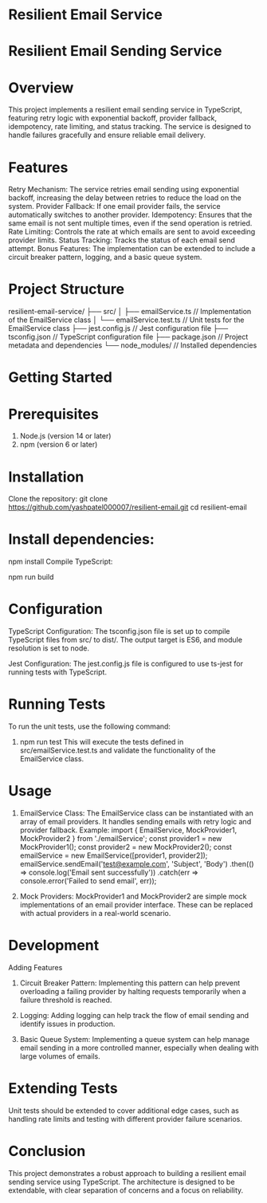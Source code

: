 # Resilient Email Service

# Resilient Email Sending Service
# Overview
This project implements a resilient email sending service in TypeScript, featuring retry logic with exponential backoff, provider fallback, idempotency, rate limiting, and status tracking. The service is designed to handle failures gracefully and ensure reliable email delivery.

# Features
Retry Mechanism: The service retries email sending using exponential backoff, increasing the delay between retries to reduce the load on the system.
Provider Fallback: If one email provider fails, the service automatically switches to another provider.
Idempotency: Ensures that the same email is not sent multiple times, even if the send operation is retried.
Rate Limiting: Controls the rate at which emails are sent to avoid exceeding provider limits.
Status Tracking: Tracks the status of each email send attempt.
Bonus Features: The implementation can be extended to include a circuit breaker pattern, logging, and a basic queue system.


# Project Structure

resilient-email-service/
├── src/
│   ├── emailService.ts       // Implementation of the EmailService class
│   └── emailService.test.ts  // Unit tests for the EmailService class
├── jest.config.js            // Jest configuration file
├── tsconfig.json             // TypeScript configuration file
├── package.json              // Project metadata and dependencies
└── node_modules/             // Installed dependencies

# Getting Started
# Prerequisites
1. Node.js (version 14 or later)
2. npm (version 6 or later)

# Installation
Clone the repository:
git clone https://github.com/yashpatel000007/resilient-email.git
cd resilient-email


# Install dependencies:
npm install
Compile TypeScript:

npm run build

# Configuration
TypeScript Configuration: The tsconfig.json file is set up to compile TypeScript files from src/ to dist/. The output target is ES6, and module resolution is set to node.

Jest Configuration: The jest.config.js file is configured to use ts-jest for running tests with TypeScript.

# Running Tests
To run the unit tests, use the following command:
1. npm run test
This will execute the tests defined in src/emailService.test.ts and validate the functionality of the EmailService class.

# Usage
1. EmailService Class:
The EmailService class can be instantiated with an array of email providers. It handles sending emails with retry logic and provider fallback.
Example:
import { EmailService, MockProvider1, MockProvider2 } from './emailService';
const provider1 = new MockProvider1();
const provider2 = new MockProvider2();
const emailService = new EmailService([provider1, provider2]);
emailService.sendEmail('test@example.com', 'Subject', 'Body')
  .then(() => console.log('Email sent successfully'))
  .catch(err => console.error('Failed to send email', err));

2. Mock Providers:
MockProvider1 and MockProvider2 are simple mock implementations of an email provider interface. These can be replaced with actual providers in a real-world scenario.

# Development
Adding Features
1. Circuit Breaker Pattern: Implementing this pattern can help prevent overloading a failing provider by halting requests temporarily when a failure threshold is reached.

2. Logging: Adding logging can help track the flow of email sending and identify issues in production.

3. Basic Queue System: Implementing a queue system can help manage email sending in a more controlled manner, especially when dealing with large volumes of emails.

# Extending Tests
Unit tests should be extended to cover additional edge cases, such as handling rate limits and testing with different provider failure scenarios.

# Conclusion
This project demonstrates a robust approach to building a resilient email sending service using TypeScript. The architecture is designed to be extendable, with clear separation of concerns and a focus on reliability.